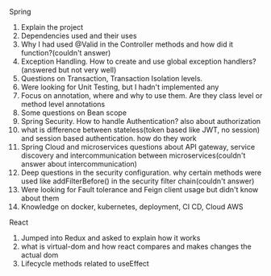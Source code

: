 Spring
1. Explain the project
2. Dependencies used and their uses
3. Why I had used @Valid in the Controller methods and how did it function?(couldn't answer)
4. Exception Handling. How to create and use global exception handlers?(answered but not very well)
5. Questions on Transaction, Transaction Isolation levels.
6. Were looking for Unit Testing, but I hadn't implemented any
7. Focus on annotation, where and why to use them. Are they class level or method level annotations
8. Some questions on Bean scope
9. Spring Security. How to handle Authentication? also about authorization
10. what is difference between stateless(token based like JWT, no session) and session based authentication. how do they work
11. Spring Cloud and microservices questions about API gateway, service discovery and intercommunication between microservices(couldn't answer about intercommunication)
12. Deep questions in the security configuration. why certain methods were used like addFilterBefore() in the security filter chain(couldn't answer)
13. Were looking for Fault tolerance and Feign client usage but didn't know about them
14. Knowledge on docker, kubernetes, deployment, CI CD, Cloud AWS


React
1. Jumped into Redux and asked to explain how it works
2. what is virtual-dom and how react compares and makes changes the actual dom
3. Lifecycle methods related to useEffect
